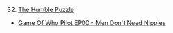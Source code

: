 32. [The Humble Puzzle](https://linuxgamecast.com/2013/04/linuxgamecast-weekly-ep32-the-humble-puzzle/)
   * [Game Of Who Pilot EP00 - Men Don't Need Nipples](https://linuxgamecast.com/2013/04/game-of-who-pilot-ep00-men-dont-need-nipples/)
